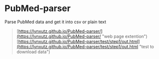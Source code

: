 # PubMed-parser
Parse PubMed data and get it into csv or plain text
> [https://lynxutz.github.io/PubMed-parser/](https://lynxutz.github.io/PubMed-parser/ "web page extention")
> [https://lynxutz.github.io/PubMed-parser/test/step1/out.html](https://lynxutz.github.io/PubMed-parser/test/step1/out.html "test to download data")
